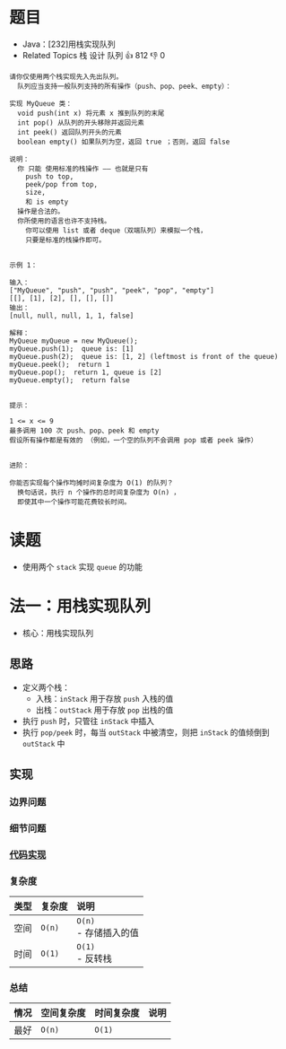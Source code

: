 # 题目

- Java：[232]用栈实现队列
- Related Topics 栈 设计 队列 👍 812 👎 0

```text
请你仅使用两个栈实现先入先出队列。
  队列应当支持一般队列支持的所有操作（push、pop、peek、empty）： 

实现 MyQueue 类： 
  void push(int x) 将元素 x 推到队列的末尾 
  int pop() 从队列的开头移除并返回元素 
  int peek() 返回队列开头的元素 
  boolean empty() 如果队列为空，返回 true ；否则，返回 false 

说明： 
  你 只能 使用标准的栈操作 —— 也就是只有 
    push to top, 
    peek/pop from top, 
    size, 
    和 is empty 
  操作是合法的。 
  你所使用的语言也许不支持栈。
    你可以使用 list 或者 deque（双端队列）来模拟一个栈，
    只要是标准的栈操作即可。 


示例 1： 

输入：
["MyQueue", "push", "push", "peek", "pop", "empty"]
[[], [1], [2], [], [], []]
输出：
[null, null, null, 1, 1, false]

解释：
MyQueue myQueue = new MyQueue();
myQueue.push(1);  queue is: [1]
myQueue.push(2);  queue is: [1, 2] (leftmost is front of the queue)
myQueue.peek();  return 1
myQueue.pop();  return 1, queue is [2]
myQueue.empty();  return false


提示： 

1 <= x <= 9 
最多调用 100 次 push、pop、peek 和 empty 
假设所有操作都是有效的 （例如，一个空的队列不会调用 pop 或者 peek 操作） 


进阶： 

你能否实现每个操作均摊时间复杂度为 O(1) 的队列？
  换句话说，执行 n 个操作的总时间复杂度为 O(n) ，
  即使其中一个操作可能花费较长时间。 
```

# 读题

- 使用两个 `stack` 实现 `queue` 的功能

# 法一：用栈实现队列

- 核心：用栈实现队列

## 思路

- 定义两个栈：
  - 入栈：`inStack` 用于存放 `push` 入栈的值
  - 出栈：`outStack` 用于存放 `pop` 出栈的值
- 执行 `push` 时，只管往 `inStack` 中插入
- 执行 `pop/peek` 时，每当 `outStack` 中被清空，则把 `inStack` 的值倾倒到 `outStack` 中

## 实现

### 边界问题

### 细节问题

### [代码实现](Demo01.java)

### 复杂度

类型 | 复杂度 | 说明
:--- |:--- |:---
空间 | `O(n)` | `O(n)` </br> - 存储插入的值
时间 | `O(1)` | `O(1)` </br> - 反转栈

### 总结

情况 | 空间复杂度 | 时间复杂度 | 说明
:--- |:--- |:--- |:---
最好 | `O(n)` | `O(1)` |
